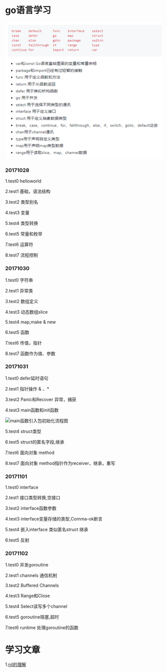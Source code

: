 # go语言学习
![](https://raw.githubusercontent.com/slimina/go_study/master/key.png)
### 20171028
1.test0 helloworld

2.test1 基础，语法结构

3.test2 类型别名

4.test3 变量

5.test4 类型转换

6.test5 常量和枚举

7.test6 运算符

8.test7 流程控制

### 20171030
1.test0 字符串

2.test1 异常类

3.test2 数组定义

4.test3 动态数组slice

5.test4 map,make & new

6.test5 函数

7.test6 传值，指针

8.test7 函数作为值、参数


### 20171031
1.test0 defer延时语句

2.test1 指针操作 & 、*

3.test2 Panic和Recover 异常，捕获

4.test3 main函数和init函数

![main函数引入包初始化流程图](https://github.com/astaxie/build-web-application-with-golang/blob/master/zh/images/2.3.init.png?raw=true)

5.test4 struct类型

6.test5 struct的匿名字段,继承

7.test6 面向对象 method

8.test7 面向对象 method指针作为receiver，继承，重写

### 20171101
1.test0 interface

2.test1 接口类型转换,空接口

3.test2 interface函数参数

4.test3 interface变量存储的类型,Comma-ok断言

5.test4 嵌入interface 类似匿名struct 继承

6.test5 反射

### 20171102
1.test0 并发goroutine

2.test1 channels 通信机制

3.test2 Buffered Channels

4.test3 Range和Close

5.test4 Select读写多个channel

6.test5 goroutine阻塞,超时

7.test6 runtime 处理goroutine的函数


# 学习文章

1.[nil的理解](https://my.oschina.net/u/553243/blog/1558062)
